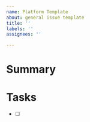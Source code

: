 ```yaml
---
name: Platform Template
about: general issue template
title: ''
labels: ''
assignees: ''

---
```


# Summary


# Tasks
- [ ]
